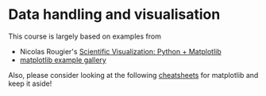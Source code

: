 # Data handling and visualisation

This course is largely based on examples from
- Nicolas Rougier's [Scientific Visualization: Python + Matplotlib](https://github.com/rougier/scientific-visualization-book#readme)
- [matplotlib example gallery](https://matplotlib.org/stable/gallery/index)

Also, please consider looking at the following [cheatsheets](https://github.com/matplotlib/cheatsheets#cheatsheets) for matplotlib and keep it aside!
